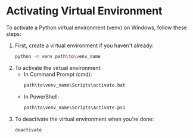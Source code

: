 # Activating Virtual Environment

To activate a Python virtual environment (venv) on Windows, follow these steps:
1. First, create a virtual environment if you haven't already:
    ```bash
    python -m venv path\to\venv_name
    ```
2. To activate the virtual environment:
    - In Command Prompt (cmd):
        ```bash
        path\to\venv_name\Scripts\activate.bat
        ```
    - In PowerShell:
        ```bash
        path\to\venv_name\Scripts\Activate.ps1
        ```
3. To deactivate the virtual environment when you're done:
    ```bash
    deactivate
    ```